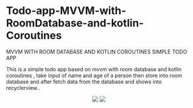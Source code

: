 # Todo-app-MVVM-with-RoomDatabase-and-kotlin-Coroutines

 MVVM WITH ROOM DATABASE AND KOTLIN COROUTINES
   SIMPLE TODO APP
   
   This is a simple todo app based on mvvm with room database and kotlin coroutines , take input of name and age of a person then store into room database and after fetch data from the database and shows into recyclerview..
   
   <p align="center">
   <img src="src/main/res/drawable/Screenshot 2020-08-02 at 5.48.14 PM.png"/>
   <img src="src/main/res/drawable/Screenshot 2020-08-02 at 5.48.29 PM.png"/>
   </p>
